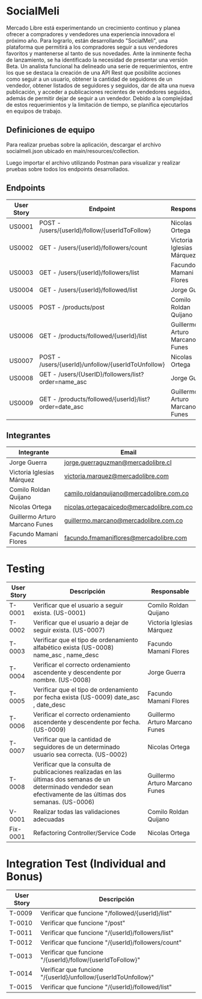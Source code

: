 
# SocialMeli

Mercado Libre está experimentando un crecimiento continuo y planea ofrecer a compradores y vendedores una experiencia innovadora el próximo año. Para lograrlo, están desarrollando "SocialMeli", una plataforma que permitirá a los compradores seguir a sus vendedores favoritos y mantenerse al tanto de sus novedades. Ante la inminente fecha de lanzamiento, se ha identificado la necesidad de presentar una versión Beta. Un analista funcional ha delineado una serie de requerimientos, entre los que se destaca la creación de una API Rest que posibilite acciones como seguir a un usuario, obtener la cantidad de seguidores de un vendedor, obtener listados de seguidores y seguidos, dar de alta una nueva publicación, y acceder a publicaciones recientes de vendedores seguidos, además de permitir dejar de seguir a un vendedor. Debido a la complejidad de estos requerimientos y la limitación de tiempo, se planifica ejecutarlos en equipos de trabajo.

## Definiciones de equipo

Para realizar pruebas sobre la aplicación, descargar el archivo socialmeli.json ubicado en main/resources/collection.

Luego importar el archivo utilizando Postman para visualizar y realizar pruebas sobre todos los endpoints desarrollados. 

## Endpoints

| **User Story** | **Endpoint**                                          | **Responsable**                |
|----------------|-------------------------------------------------------|--------------------------------|
| US0001         | POST - /users/{userId}/follow/{userIdToFollow}        | Nicolas Ortega                 |
| US0002         | GET - /users/{userId}/followers/count                 | Victoria Iglesias Márquez      |
| US0003         | GET - /users/{userId}/followers/list                  | Facundo Mamani Flores          |
| US0004         | GET - /users/{userId}/followed/list                   | Jorge Guerra                   |
| US0005         | POST - /products/post                                 | Comilo Roldan Quijano          |
| US0006         | GET - /products/followed/{userId}/list                | Guillermo Arturo Marcano Funes |
| US0007         | POST - /users/{userId}/unfollow/{userIdToUnfollow}    | Nicolas Ortega                 |
| US0008         | GET - /users/{UserID}/followers/list?order=name_asc   | Jorge Guerra                   |
| US0009         | GET - /products/followed/{userId}/list?order=date_asc | Guillermo Arturo Marcano Funes |

## Integrantes

| **Integrante**                 | **Email**                                 |
|--------------------------------|-------------------------------------------|
| Jorge Guerra                   | jorge.guerraguzman@mercadolibre.cl        |
| Victoria Iglesias Márquez      | victoria.marquez@mercadolibre.com         |
| Comilo Roldan Quijano          | camilo.roldanquijano@mercadolibre.com.co  |
| Nicolas Ortega                 | nicolas.ortegacaicedo@mercadolibre.com.co |
| Guillermo Arturo Marcano Funes | guillermo.marcano@mercadolibre.com.co     |
| Facundo Mamani Flores          | facundo.fmamaniflores@mercadolibre.com    |

# Testing

| **User Story** | **Descripción**                                                                                                                                                      | **Responsable**                |
|----------------|----------------------------------------------------------------------------------------------------------------------------------------------------------------------|--------------------------------|
| T-0001         | Verificar que el usuario a seguir exista. (US-0001)                                                                                                                  | Comilo Roldan Quijano          |
| T-0002         | Verificar que el usuario a dejar de seguir exista. (US-0007)                                                                                                         | Victoria Iglesias Márquez      |
| T-0003         | Verificar que el tipo de ordenamiento alfabético exista (US-0008) name_asc , name_desc                                                                               | Facundo Mamani Flores          |
| T-0004         | Verificar el correcto ordenamiento ascendente y descendente por nombre. (US-0008)                                                                                    | Jorge Guerra                   |
| T-0005         | Verificar que el tipo de ordenamiento por fecha exista (US-0009) date_asc , date_desc                                                                                | Facundo Mamani Flores          |
| T-0006         | Verificar el correcto ordenamiento ascendente y descendente por fecha. (US-0009)                                                                                     | Guillermo Arturo Marcano Funes |
| T-0007         | Verificar que la cantidad de seguidores de un determinado usuario sea correcta. (US-0002)                                                                            | Nicolas Ortega                 |
| T-0008         | Verificar que la consulta de publicaciones realizadas en las últimas dos semanas de un determinado vendedor sean efectivamente de las últimas dos semanas. (US-0006) | Guillermo Arturo Marcano Funes |
| V-0001         | Realizar todas las validaciones adecuadas                                                                                                                            | Comilo Roldan Quijano          |
| Fix-0001       | Refactoring Controller/Service Code                                                                                                                                  | Nicolas Ortega                 |

# Integration Test (Individual and Bonus)

| **User Story** | **Descripción**                                                |
|----------------|----------------------------------------------------------------|
| T-0009         | Verificar que funcione "/followed/{userId}/list"               |
| T-0010         | Verificar que funcione "/post"                                 |
| T-0011         | Verificar que funcione "/{userId}/followers/list"              |
| T-0012         | Verificar que funcione "/{userId}/followers/count"             |
| T-0013         | Verificar que funcione "/{userId}/follow/{userIdToFollow}"     |
| T-0014         | Verificar que funcione "/{userId}/unfollow/{userIdToUnfollow}" |
| T-0015         | Verificar que funcione "/{userId}/followed/list"               |
